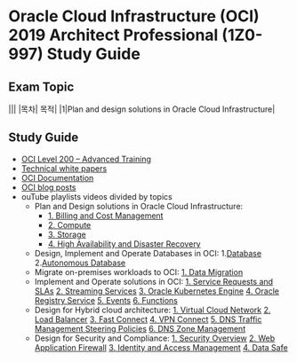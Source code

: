 # Oracle Cloud Infrastructure (OCI) 2019 Architect Professional (1Z0-997) Study Guide
## Exam Topic
|||
|목차| 목적|
|1|Plan and design solutions in Oracle Cloud Infrastructure|


## Study Guide

* [OCI Level 200 – Advanced Training](https://www.oracle.com/cloud/iaas/training/advanced.html)
* [Technical white papers](https://docs.cloud.oracle.com/iaas/Content/General/Reference/aqswhitepapers.htm)
* [OCI Documentation](https://docs.cloud.oracle.com/iaas/Content/home.htm)
* [OCI blog posts](https://blogs.oracle.com/cloud-infrastructure/)
* ouTube playlists videos divided by topics
  * Plan and Design solutions in Oracle Cloud Infrastructure:
    * [1. Billing and Cost Management](https://www.youtube.com/playlist?list=PLKCk3OyNwIzvlfs9W4JtguJdg8aa9hLfO)
    * [2. Compute](https://www.youtube.com/playlist?list=PLKCk3OyNwIztYj_4Wgk4tRMrWSiAwFWOn)
    * [3. Storage](https://www.youtube.com/playlist?list=PLKCk3OyNwIzs00n96XRb9VOg06GCiPATf)
    * [4. High Availability and Disaster Recovery](https://www.youtube.com/playlist?list=PLKCk3OyNwIzt9Id1EGtz0KkBFKo7Ujwxk)
   * Design, Implement and Operate Databases in OCI:
      1.[Database](https://www.youtube.com/playlist?list=PLKCk3OyNwIzviWqxoXrvQ-Y9BBsKqdGVP)
      2.[Autonomous Database](https://www.youtube.com/playlist?list=PLKCk3OyNwIzvZpA1cYQem6LLhcORMy5tW)
   * Migrate on-premises workloads to OCI:
      [1. Data Migration](https://www.youtube.com/playlist?list=PLKCk3OyNwIzvqK1xgf5pFoZqWxQgN9yoZ)
   * Implement and Operate solutions in OCI:
      [1. Service Requests and SLAs](https://youtu.be/EA9eJEFQVOI)
      [2. Streaming Services](https://youtu.be/jTntJ66veKQ)
      [3. Oracle Kubernetes Engine](https://www.youtube.com/playlist?list=PLKCk3OyNwIztwriUNdXxrRx69mvS2sLUG)
      [4. Oracle Registry Service](https://www.youtube.com/playlist?list=PLKCk3OyNwIzui9OQtXCLJJP1oF3yid-fC)
      [5. Events](https://www.youtube.com/playlist?list=PLKCk3OyNwIzv-BfWxbfGgLsJQc5XK3RXo)
      [6. Functions](https://www.youtube.com/playlist?list=PLKCk3OyNwIztTYCg2qkXDHOOfdw6OeDU3)
   * Design for Hybrid cloud architecture:
      [1. Virtual Cloud Network](https://www.youtube.com/playlist?list=PLKCk3OyNwIztYl5F0z-lrMRTqqAnzL_X4)
      [2. Load Balancer](https://www.youtube.com/playlist?list=PLKCk3OyNwIzsJ_d4iI4nBhis5kE5g2eta)
      [3. Fast Connect](https://www.youtube.com/playlist?list=PLKCk3OyNwIztDsHP2bfQ0AGMeZjSuCQO2)
      [4. VPN Connect](https://www.youtube.com/playlist?list=PLKCk3OyNwIzsESxCLMRJsD6AjPszyvRAl)
      [5. DNS Traffic Management Steering Policies](https://www.youtube.com/playlist?list=PLKCk3OyNwIzs7MlwhTHXCQ8AnQk8vEpJE)
      [6. DNS Zone Management](https://www.youtube.com/playlist?list=PLKCk3OyNwIzsx06b8pm0RLSCvFFBBcLm1)
   * Design for Security and Compliance:
      [1. Security Overview](https://www.youtube.com/playlist?list=PLKCk3OyNwIztQj5jG3aCyBPSJpOmtIRtz)
      [2. Web Application Firewall](https://www.youtube.com/playlist?list=PLKCk3OyNwIzvvzv9nZdGXy2z08AQlyJF8)
      [3. Identity and Access Management](https://www.youtube.com/playlist?list=PLKCk3OyNwIzshOfrPrPTthgvSVP_DnbVd)
      [4. Data Safe](https://youtu.be/G22A4icwRs0)
